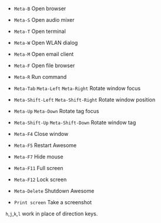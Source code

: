 - `Meta-B` Open browser
- `Meta-S` Open audio mixer
- `Meta-T` Open terminal
- `Meta-W` Open WLAN dialog
- `Meta-M` Open email client
- `Meta-F` Open file browser

- `Meta-R` Run command

- `Meta-Tab` `Meta-Left` `Meta-Right` Rotate window focus
- `Meta-Shift-Left` `Meta-Shift-Right` Rotate window position
- `Meta-Up` `Meta-Down` Rotate tag focus
- `Meta-Shift-Up` `Meta-Shift-Down` Rotate window tag

- `Meta-F4` Close window
- `Meta-F5` Restart Awesome
- `Meta-F7` Hide mouse
- `Meta-F11` Full screen
- `Meta-F12` Lock screen
- `Meta-Delete` Shutdown Awesome
- `Print screen` Take a screenshot

`h`,`j`,`k`,`l` work in place of direction keys.
